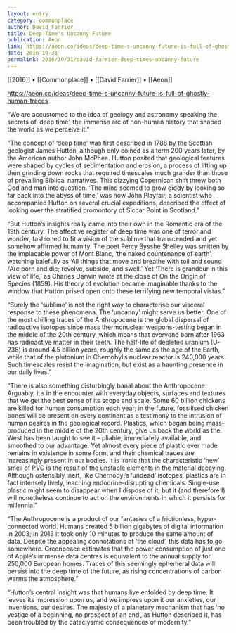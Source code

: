 ```yaml
---
layout: entry
category: commonplace
author: David Farrier
title: Deep Time's Uncanny Future
publication: Aeon
link: https://aeon.co/ideas/deep-time-s-uncanny-future-is-full-of-ghostly-human-traces
date: 2016-10-31
permalink: 2016/10/31/david-farrier-deep-times-uncanny-future
---
```


[[2016]] • [[Commonplace]] • [[David Farrier]] • [[Aeon]]

https://aeon.co/ideas/deep-time-s-uncanny-future-is-full-of-ghostly-human-traces

“We are accustomed to the idea of geology and astronomy speaking the secrets of ‘deep time’, the immense arc of non-human history that shaped the world as we perceive it.”

“The concept of ‘deep time’ was first described in 1788 by the Scottish geologist James Hutton, although only coined as a term 200 years later, by the American author John McPhee. Hutton posited that geological features were shaped by cycles of sedimentation and erosion, a process of lifting up then grinding down rocks that required timescales much grander than those of prevailing Biblical narratives. This dizzying Copernican shift threw both God and man into question. ‘The mind seemed to grow giddy by looking so far back into the abyss of time,’ was how John Playfair, a scientist who accompanied Hutton on several crucial expeditions, described the effect of looking over the stratified promontory of Siccar Point in Scotland.”

“But Hutton’s insights really came into their own in the Romantic era of the 19th century. The affective register of deep time was one of terror and wonder, fashioned to fit a vision of the sublime that transcended and yet somehow affirmed humanity. The poet Percy Bysshe Shelley was smitten by the implacable power of Mont Blanc, ‘the naked countenance of earth’, watching balefully as ‘All things that move and breathe with toil and sound /Are born and die; revolve, subside, and swell.’ Yet ‘There is grandeur in this view of life,’ as Charles Darwin wrote at the close of On the Origin of Species (1859). His theory of evolution became imaginable thanks to the window that Hutton prised open onto these terrifying new temporal vistas.”

“Surely the ‘sublime’ is not the right way to characterise our visceral response to these phenomena. The ‘uncanny’ might serve us better. One of the most chilling traces of the Anthropocene is the global dispersal of radioactive isotopes since mass thermonuclear weapons-testing began in the middle of the 20th century, which means that everyone born after 1963 has radioactive matter in their teeth. The half-life of depleted uranium (U-238) is around 4.5 billion years, roughly the same as the age of the Earth, while that of the plutonium in Chernobyl’s nuclear reactor is 240,000 years. Such timescales resist the imagination, but exist as a haunting presence in our daily lives.”

“There is also something disturbingly banal about the Anthropocene. Arguably, it’s in the encounter with everyday objects, surfaces and textures that we get the best sense of its scope and scale. Some 60 billion chickens are killed for human consumption each year; in the future, fossilised chicken bones will be present on every continent as a testimony to the intrusion of human desires in the geological record. Plastics, which began being mass-produced in the middle of the 20th century, give us back the world as the West has been taught to see it – pliable, immediately available, and smoothed to our advantage. Yet almost every piece of plastic ever made remains in existence in some form, and their chemical traces are increasingly present in our bodies. It is ironic that the characteristic ‘new’ smell of PVC is the result of the unstable elements in the material decaying. Although ostensibly inert, like Chernobyl’s ‘undead’ isotopes, plastics are in fact intensely lively, leaching endocrine-disrupting chemicals. Single-use plastic might seem to disappear when I dispose of it, but it (and therefore I) will nonetheless continue to act on the environments in which it persists for millennia.”

“The Anthropocene is a product of our fantasies of a frictionless, hyper-connected world. Humans created 5 billion gigabytes of digital information in 2003; in 2013 it took only 10 minutes to produce the same amount of data. Despite the appealing connotations of ‘the cloud’, this data has to go somewhere. Greenpeace estimates that the power consumption of just one of Apple’s immense data centres is equivalent to the annual supply for 250,000 European homes. Traces of this seemingly ephemeral data will persist into the deep time of the future, as rising concentrations of carbon warms the atmosphere.”

“Hutton’s central insight was that humans live enfolded by deep time. It leaves its impression upon us, and we impress upon it our anxieties, our inventions, our desires. The majesty of a planetary mechanism that has ‘no vestige of a beginning, no prospect of an end’, as Hutton described it, has been troubled by the cataclysmic consequences of modernity.”


